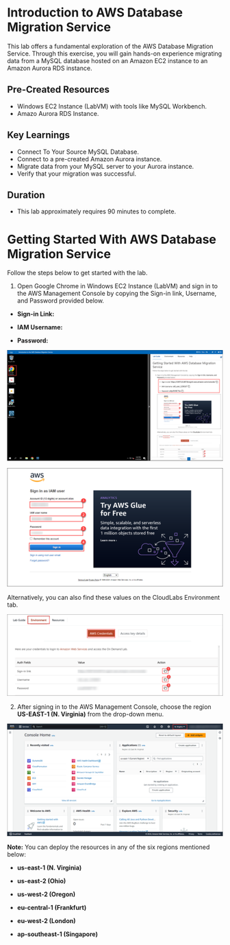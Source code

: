 # Introduction to AWS Database Migration Service

This lab offers a fundamental exploration of the AWS Database Migration Service. Through this exercise, you will gain hands-on experience migrating data from a MySQL database hosted on an Amazon EC2 instance to an Amazon Aurora RDS instance.

## Pre-Created Resources

* Windows EC2 Instance (LabVM) with tools like MySQL Workbench.
* Amazo Aurora RDS Instance.

## Key Learnings

* Connect To Your Source MySQL Database.
* Connect to a pre-created Amazon Aurora instance.
* Migrate data from your MySQL server to your 
Aurora instance.
* Verify that your migration was successful.

## Duration

* This lab approximately requires 90 minutes to complete.


# Getting Started With AWS Database Migration Service

Follow the steps below to get started with the lab.

1. Open Google Chrome in Windows EC2 Instance (LabVM) and sign in to the AWS Management Console by copying the Sign-in link, Username, and Password provided below.

* **Sign-in Link:**

* **IAM Username:**

* **Password:**

![](./labguide-rds/1.png)

![](./labguide-rds/2.png)

Alternatively, you can also find these values on the CloudLabs Environment tab.

![](./labguide-rds/3.png)

2. After signing in to the AWS Management Console, choose the region **US-EAST-1 (N. Virginia)** from the drop-down menu.

![](./labguide-rds/4.png)

**Note:** You can deploy the resources in any of the six regions mentioned below:

* **us-east-1 (N. Virginia)**

* **us-east-2 (Ohio)**

* **us-west-2 (Oregon)**

* **eu-central-1 (Frankfurt)**

* **eu-west-2 (London)**

* **ap-southeast-1 (Singapore)**

